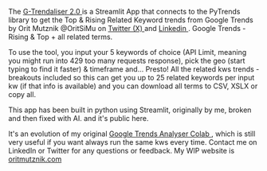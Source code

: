 The <a href="https://gtrendalyser2.streamlit.app/" target="_blank" rel="noopener noreferrer">
  G-Trendaliser 2.0
</a>
 is a Streamlit App that connects to the PyTrends library to get the Top & Rising Related Keyword trends from Google Trends by Orit Mutznik @OritSiMu on <a href="https://x.com/OritSiMu" target="_blank" rel="noopener noreferrer">
  Twitter (X)
</a>
 and <a href="https://www.linkedin.com/in/oritsimu/" target="_blank" rel="noopener noreferrer">
  Linkedin
</a>
. Google Trends - Rising & Top + all related terms.

To use the tool, you input your 5 keywords of choice (API Limit, meaning you might run into 429 too many requests response), pick the geo (start typing to find it faster) & timeframe and... Presto! All the related kws trends - breakouts included so this can get you up to 25 related keywords per input kw (if that info is available) and you can download all terms to CSV, XSLX or copy all.

This app has been built in python using Streamlit, originally by me, broken and then fixed with AI. and it's public here.

It's an evolution of my original <a href="https://example.com" target="_blank" rel="noopener noreferrer">
  Google Trends Analyser Colab
</a>, which is still very useful if you want always run the same kws every time.
Contact me on LinkedIn or Twitter for any questions or feedback. My WIP website is <a href="https://www.oritmutznik.com/" target="_blank" rel="noopener noreferrer">
  oritmutznik.com
</a>

